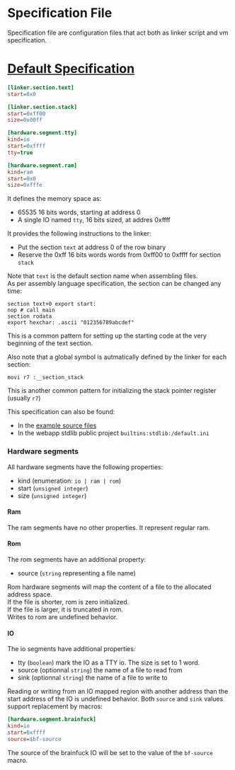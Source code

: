 # Specification File

Specification file are configuration files that act both as
linker script and vm specification.

# [Default Specification](#default)

```ini
[linker.section.text]
start=0x0

[linker.section.stack]
start=0xff00
size=0x00ff

[hardware.segment.tty]
kind=io
start=0xffff
tty=true

[hardware.segment.ram]
kind=ram
start=0x0
size=0xfffe
```

It defines the memory space as:
- 65535 16 bits words, starting at address 0
- A single IO named `tty`, 16 bits sized, at addres 0xffff

It provides the following instructions to the linker:
- Put the section `text` at address 0 of the row binary
- Reserve the 0xff 16 bits words words from 0xff00 to 0xffff for section `stack`

Note that `text` is the default section name when assembling files.  
As per assembly language specification, the section can be changed any time:
```assembly
section text+0 export start:
nop # call main
section rodata 
export hexchar: .ascii "012356789abcdef" 
```
This is a common pattern for setting up the starting code at the very beginning of the text section.

Also note that a global symbol is autmatically defined by the linker for each section:
```assembly
movi r7 :__section_stack
``` 
This is another common pattern for initializing the stack pointer register (usually `r7`)

This specification can also be found:
- In the [example source files](/stdlib/default_spec.ini)
- In the webapp stdlib public project `builtins:stdlib:/default.ini`

### Hardware segments

All hardware segments have the following properties:
- kind (enumeration: `io | ram | rom`)
- start (`unsigned integer`)
- size (`unsigned integer`)

#### Ram

The ram segments have no other properties. It represent regular ram.

#### Rom

The rom segments have an additional property:
- source (`string` representing a file name)

Rom hardware segments will map the content of a file to the allocated address space.  
If the file is shorter, rom is zero initialized.  
If the file is larger, it is truncated in rom.  
Writes to rom are undefined behavior.  

#### IO

The io segments have additional properties:
- tty (`boolean`) mark the IO  as a TTY io. The size is set to 1 word.
- source (optionnal `string`) the name of a file to read from
- sink (optionnal `string`) the name of a file to write to

Reading or writing from an IO mapped region with another address than the start address of the IO is undefined behavior.
Both `source` and `sink` values support replacement by macros:

```ini
[hardware.segment.brainfuck]
kind=io
start=0xffff
source=$bf-source
```

The source of the brainfuck IO will be set to the value of the `bf-source` macro. 